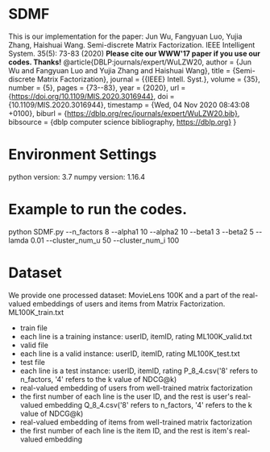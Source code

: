 # SDMF
This is our implementation for the paper:
Jun Wu, Fangyuan Luo, Yujia Zhang, Haishuai Wang. Semi-discrete Matrix Factorization. IEEE Intelligent System. 35(5): 73-83 (2020)
**Please cite our WWW'17 paper if you use our codes. Thanks!**
@article{DBLP:journals/expert/WuLZW20,
  author    = {Jun Wu and
               Fangyuan Luo and
               Yujia Zhang and
               Haishuai Wang},
  title     = {Semi-discrete Matrix Factorization},
  journal   = {{IEEE} Intell. Syst.},
  volume    = {35},
  number    = {5},
  pages     = {73--83},
  year      = {2020},
  url       = {https://doi.org/10.1109/MIS.2020.3016944},
  doi       = {10.1109/MIS.2020.3016944},
  timestamp = {Wed, 04 Nov 2020 08:43:08 +0100},
  biburl    = {https://dblp.org/rec/journals/expert/WuLZW20.bib},
  bibsource = {dblp computer science bibliography, https://dblp.org}
}

# Environment Settings
python version: 3.7
numpy version: 1.16.4


# Example to run the codes.
python SDMF.py --n_factors 8 --alpha1 10 --alpha2 10 --beta1 3 --beta2 5 --lamda 0.01 --cluster_num_u 50 --cluster_num_i 100

# Dataset
We provide one processed dataset: MovieLens 100K and a part of the real-valued embeddings of users and items from Matrix Factorization.
ML100K_train.txt
* train file
* each line is a training instance: userID, itemID, rating
ML100K_valid.txt
* valid file
* each line is a valid instance: userID, itemID, rating
ML100K_test.txt
* test file
* each line is a test instance: userID, itemID, rating
P_8_4.csv('8' refers to n_factors, '4' refers to the k value of NDCG@k)
* real-valued embedding of users from well-trained matrix factorization
* the first number of each line is the user ID, and the rest is user's real-valued embedding
Q_8_4.csv('8' refers to n_factors, '4' refers to the k value of NDCG@k)
* real-valued embedding of items from well-trained matrix factorization
* the first number of each line is the item ID, and the rest is item's real-valued embedding
